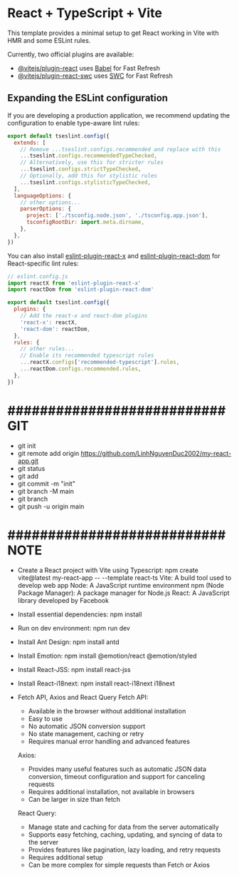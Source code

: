 # React + TypeScript + Vite

This template provides a minimal setup to get React working in Vite with HMR and some ESLint rules.

Currently, two official plugins are available:

- [@vitejs/plugin-react](https://github.com/vitejs/vite-plugin-react/blob/main/packages/plugin-react) uses [Babel](https://babeljs.io/) for Fast Refresh
- [@vitejs/plugin-react-swc](https://github.com/vitejs/vite-plugin-react/blob/main/packages/plugin-react-swc) uses [SWC](https://swc.rs/) for Fast Refresh

## Expanding the ESLint configuration

If you are developing a production application, we recommend updating the configuration to enable type-aware lint rules:

```js
export default tseslint.config({
  extends: [
    // Remove ...tseslint.configs.recommended and replace with this
    ...tseslint.configs.recommendedTypeChecked,
    // Alternatively, use this for stricter rules
    ...tseslint.configs.strictTypeChecked,
    // Optionally, add this for stylistic rules
    ...tseslint.configs.stylisticTypeChecked,
  ],
  languageOptions: {
    // other options...
    parserOptions: {
      project: ['./tsconfig.node.json', './tsconfig.app.json'],
      tsconfigRootDir: import.meta.dirname,
    },
  },
})
```

You can also install [eslint-plugin-react-x](https://github.com/Rel1cx/eslint-react/tree/main/packages/plugins/eslint-plugin-react-x) and [eslint-plugin-react-dom](https://github.com/Rel1cx/eslint-react/tree/main/packages/plugins/eslint-plugin-react-dom) for React-specific lint rules:

```js
// eslint.config.js
import reactX from 'eslint-plugin-react-x'
import reactDom from 'eslint-plugin-react-dom'

export default tseslint.config({
  plugins: {
    // Add the react-x and react-dom plugins
    'react-x': reactX,
    'react-dom': reactDom,
  },
  rules: {
    // other rules...
    // Enable its recommended typescript rules
    ...reactX.configs['recommended-typescript'].rules,
    ...reactDom.configs.recommended.rules,
  },
})
```
# ########################### GIT ############################
- git init
- git remote add origin https://github.com/LinhNguyenDuc2002/my-react-app.git
- git status
- git add
- git commit -m "init"
- git branch -M main
- git branch
- git push -u origin main

# ########################### NOTE ###########################
- Create a React project with Vite using Typescript: npm create vite@latest my-react-app -- --template react-ts
  Vite: A build tool used to develop web app
  Node: A JavaScript runtime environment
  npm (Node Package Manager): A package manager for Node.js
  React: A JavaScript library developed by Facebook

- Install essential dependencies: npm install
- Run on dev environment: npm run dev
- Install Ant Design: npm install antd
- Install Emotion: npm install @emotion/react @emotion/styled
- Install React-JSS: npm install react-jss
- Install React-i18next: npm install react-i18next i18next

- Fetch API, Axios and React Query
  Fetch API:
  + Available in the browser without additional installation
  + Easy to use
  + No automatic JSON conversion support 
  + No state management, caching or retry
  + Requires manual error handling and advanced features

  Axios:
  + Provides many useful features such as automatic JSON data conversion, timeout configuration and support for canceling requests
  + Requires additional installation, not available in browsers
  + Can be larger in size than fetch

  React Query:
  + Manage state and caching for data from the server automatically
  + Supports easy fetching, caching, updating, and syncing of data to the server
  + Provides features like pagination, lazy loading, and retry requests
  + Requires additional setup
  + Can be more complex for simple requests than Fetch or Axios

